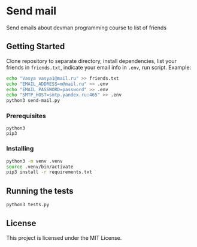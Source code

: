 # Send mail

Send emails about devman programming course to list of friends

## Getting Started

Clone repository to separate directory, install dependencies, list your friends in `friends.txt`,
indicate your email info in `.env`, run script.
Example: 
```bash
echo "Vasya vasya1@mail.ru" >> friends.txt
echo "EMAIL_ADDRESS=m@mail.ru" >> .env
echo "EMAIL_PASSWORD=password" >> .env
echo "SMTP_HOST=smtp.yandex.ru:465" >> .env
python3 send-mail.py
```

### Prerequisites

```
python3
pip3
```

### Installing
```bash
python3 -m venv .venv
source .venv/bin/activate
pip3 install -r requirements.txt
```
## Running the tests

```bash
python3 tests.py
```

## License

This project is licensed under the MIT License.
